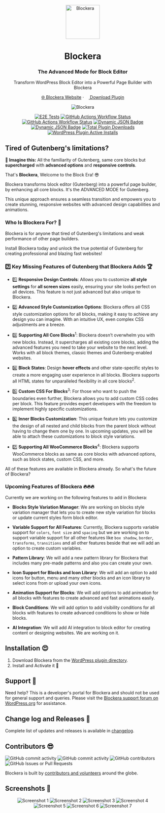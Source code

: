 <p align="center">
<img src="./.wordpress-org/icon-256x256.png" alt="Blockera" width="110">
</p>

<h1 align="center">Blockera</h1>
<h3 align="center">The Advanced Mode for Block Editor</h3>

<p align="center">
	Transform WordPress Block Editor into a Powerful Page Builder with Blockera
</p>

<p align="center">
	<a href="https://blockera.ai">🌐 Blockera Website</a> · <a href="https://wordpress.org/plugins/blockera/"><img height="12" width="12" src="https://cdn.simpleicons.org/wordpress" /> Download Plugin</a>
<p>

<p align="center">
<img src="./.wordpress-org/banner-1544x500.jpg" alt="Blockera">
</p>

<p align="center">
<a href="https://github.com/blockeraai/blockera/actions/workflows/cypress-e2e-tests.yml"><img alt="E2E Tests" src="https://img.shields.io/github/actions/workflow/status/blockeraai/blockera/cypress-e2e-tests.yml?style=flat&label=Test / E2E"></a> 
<a href="https://github.com/blockeraai/blockera/actions/workflows/jest-unit-tests.yml"><img alt="GitHub Actions Workflow Status" src="https://img.shields.io/github/actions/workflow/status/blockeraai/blockera/jest-unit-tests.yml?style=flat&label=Test / JS"></a> 
<a href="https://github.com/blockeraai/blockera/actions/workflows/php-unit-tests.yml"><img alt="GitHub Actions Workflow Status" src="https://img.shields.io/github/actions/workflow/status/blockeraai/blockera/php-unit-tests.yml?style=flat&label=Test / PHP"></a> 
<a href="https://github.com/blockeraai/blockera/blob/master/packages/blocks/core/js/wordpress-blocks-list.json"><img alt="Dynamic JSON Badge" src="https://img.shields.io/badge/dynamic/json?url=https%3A%2F%2Fraw.githubusercontent.com%2Fblockeraai%2Fblockera%2Fmaster%2Fpackages%2Fblocks%2Fcore%2Fjs%2Fwordpress-blocks-list.json&query=%24.data%5B%22soft-supported%22%5D&suffix=%20of%2093&logo=wordpress&logoColor=ffffff&label=WordPress%20Supported%20Blocks&labelColor=21759b&color=49c320"></a> 
<a href="https://github.com/blockeraai/blockera/blob/master/packages/blocks/core/js/woocommerce-blocks-list.json"><img alt="Dynamic JSON Badge" src="https://img.shields.io/badge/dynamic/json?url=https%3A%2F%2Fraw.githubusercontent.com%2Fblockeraai%2Fblockera%2Fmaster%2Fpackages%2Fblocks%2Fcore%2Fjs%2Fwoocommerce-blocks-list.json&query=%24.data%5B%22soft-supported%22%5D&suffix=%20of%20131&label=WooCommerce%20Supported%20Blocks&labelColor=7F54B3&color=49c320"></a> 
<a href="https://wordpress.org/plugins/blockera/"><img alt="Total Plugin Downloads" src="https://img.shields.io/wordpress/plugin/dt/blockera?label=Pluign%20Downloads&color=49c320"></a>
<a href="https://wordpress.org/plugins/blockera/"><img alt="WordPress Plugin Active Installs" src="https://img.shields.io/wordpress/plugin/installs/blockera?label=Plugin%20Active%20Installs&color=49c320"></a>
</p>

<h2>Tired of Gutenberg's limitations?</h2>

**🧐 Imagine this:** All the familiarity of Gutenberg, same core blocks but **supercharged** with **advanced options** and **responsive controls**. 

That's **Blockera**, Welcome to the Block Era! 😎

Blockera transforms block editor (Gutenberg) into a powerful page builder, by enhancing all core blocks. It's the ADVANCED MODE for Gutenberg.

This unique approach ensures a seamless transition and empowers you to create stunning, responsive websites with advanced design capabilities and animations.

<h3>Who Is Blockera For? 🎯</h3>

Blockera is for anyone that tired of Gutenberg's limitations and weak performance of other page builders. 

Install Blockera today and unlock the true potential of Gutenberg for creating professional and blazing fast websites!

<h3>7️⃣ Key Missing Features of Gutenberg that Blockera Adds 🏆</h3>

- 1️⃣ **Responsive Design Controls**: Allows you to customize **all style settings** for **all screen sizes** easily, ensuring your site looks perfect on all devices. This feature is not just advanced but also unique to Blockera.

- 2️⃣ **Advanced Style Customization Options**: Blockera offers all CSS style customization options for all blocks, making it easy to achieve any design you can imagine. With an intuitive UX, even complex CSS adjustments are a breeze.

- 3️⃣ **Supporting All Core Blocks**<sup>1</sup>: Blockera doesn’t overwhelm you with new blocks. Instead, it supercharges all existing core blocks, adding the advanced features you need to take your website to the next level. Works with all block themes, classic themes and Gutenberg-enabled websites.

- 4️⃣ **Block States**: Design **hover effects** and other state-specific styles to create a more engaging user experience in all blocks. Blockera supports all HTML states for unparalleled flexibility in all core blocks<sup>2</sup>.

- 5️⃣ **Custom CSS For Blocks**<sup>3</sup>: For those who want to push the boundaries even further, Blockera allows you to add custom CSS codes per block. This feature provides expert developers with the freedom to implement highly specific customizations.

- 6️⃣ **Inner Blocks Customization**: This unique feature lets you customize the design of all nested and child blocks from the parent block without having to change them one by one. In upcoming updates, you will be able to attach these customizations to block style variations.

- 7️⃣ **Supporting All WooCommerce Blocks**<sup>4</sup>: Blockera supports WooCommerce blocks as same as core blocks with advanced options, such as block states, custom CSS, and more.

All of these features are available in Blockera already. So what's the future of Blockera?

<h3>Upcoming Features of Blockera 🔥🔥🔥</h3>

Currently we are working on the following features to add in Blockera:

- **Blocks Style Variation Manager**: We are working on blocks style variation manager that lets you to create new style variation for blocks or update current styles form block editor.

- **Variable Support for All Features**: Currently, Blockera supports variable support for `colors`, `font size` and `spacing` but we are working on to support variable support for all other features like `box shadow`, `border`, `transforms`, `transitions` and all other features beside that we will add an option to create custom variables.

- **Pattern Library**: We will add a new pattern library for Blockera that includes many pre-made patterns and also you can create your own.

- **Icon Support for Blocks and Icon Library**: We will add an option to add icons for button, menu and many other blocks and an icon library to select icons from or upload your own icons.

- **Animation Support for Blocks**: We will add options to add animation for all blocks with features to create advanced and fast animations easily.

- **Block Conditions**: We will add option to add visibility conditions for all blocks with features to create advanced conditions to show or hide blocks.

- **AI Integration**: We will add AI integration to block editor for creating content or designing websites. We are working on it.


## Installation 😍

1. Download Blockera from the [WordPress plugin directory](https://wordpress.org/plugins/blockera/).
2. Install and Activate it 🎉


## Support 👋

Need help? This is a developer's portal for Blockera and should not be used for general support and queries. Please visit the [Blockera support forum on WordPress.org](https://wordpress.org/support/plugin/blockera) for assistance.


## Change log and Releases 📝
Complete list of updates and releases is available in [changelog](./changelog.txt).


## Contributors 😎
<img alt="GitHub commit activity" src="https://img.shields.io/github/commit-activity/t/blockeraai/blockera?label=Total%20Commits"> <img alt="GitHub commit activity" src="https://img.shields.io/github/commit-activity/m/blockeraai/blockera?label=Monthly%20Commits">
<img alt="GitHub contributors" src="https://img.shields.io/github/contributors-anon/blockeraai/blockera?label=Contributors"> <img alt="GitHub Issues or Pull Requests" src="https://img.shields.io/github/issues/blockeraai/blockera?label=Issues">

Blockera is built by [contributors and volunteers](./.github/CONTRIBUTING.md) around the globe.

## Screenshots 🌇
<p align="center">
<img alt="Screenshot 1" src="./.wordpress-org/screenshot-1.jpg">
<img alt="Screenshot 2" src="./.wordpress-org/screenshot-2.jpg">
<img alt="Screenshot 3" src="./.wordpress-org/screenshot-3.jpg">
<img alt="Screenshot 4" src="./.wordpress-org/screenshot-4.jpg">
<img alt="Screenshot 5" src="./.wordpress-org/screenshot-5.jpg">
<img alt="Screenshot 6" src="./.wordpress-org/screenshot-6.jpg">
<img alt="Screenshot 7" src="./.wordpress-org/screenshot-7.jpg">
</p>
